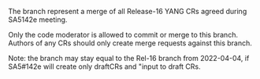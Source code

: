 The branch represent a merge of all Release-16 YANG CRs agreed during SA5142e meeting.

Only the code moderator is allowed to commit or merge to this branch.
Authors of any CRs should only create merge requests against this branch.

Note: the branch may stay equal to the Rel-16 branch from 2022-04-04, if SA5#142e will create only draftCRs and "input to draft CRs.
